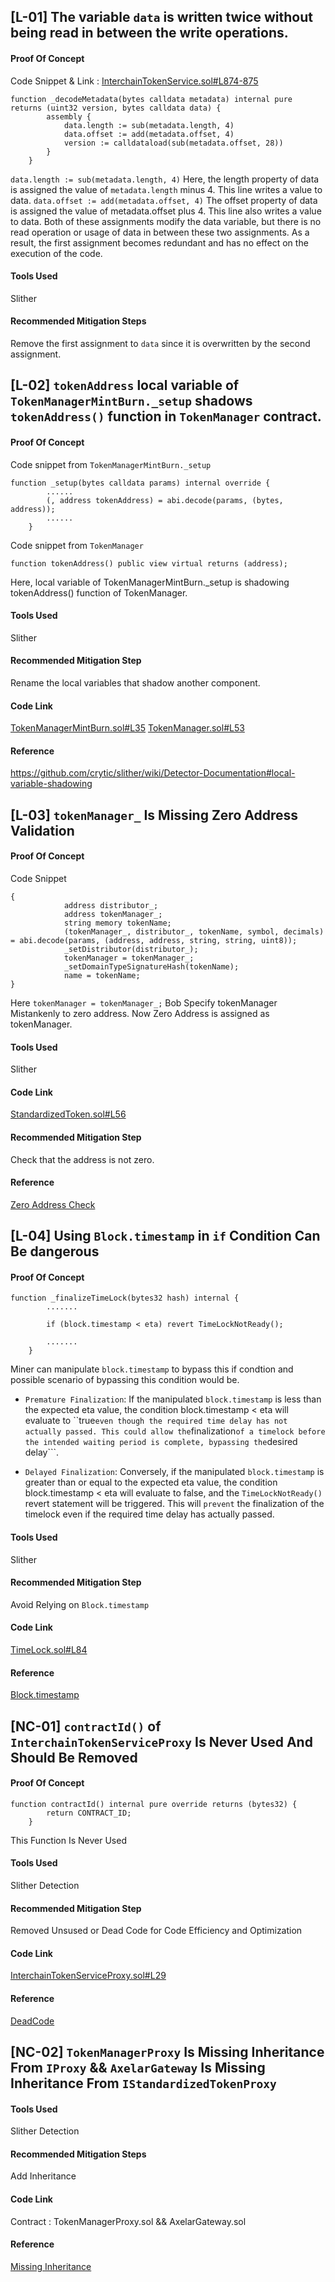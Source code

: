 ## [L-01] The variable ```data``` is written twice without being read in between the write operations.
#### Proof Of Concept 
Code Snippet & Link : [InterchainTokenService.sol#L874-875](https://github.com/code-423n4/2023-07-axelar/blob/be5fd29162cc329c3f8a0ce73681fb980af8028f/contracts/its/interchain-token-service/InterchainTokenService.sol#L874-L875)
``` solidity
function _decodeMetadata(bytes calldata metadata) internal pure returns (uint32 version, bytes calldata data) {
        assembly {
            data.length := sub(metadata.length, 4)
            data.offset := add(metadata.offset, 4)
            version := calldataload(sub(metadata.offset, 28))
        }
    }
```
```data.length := sub(metadata.length, 4)```
Here, the length property of data is assigned the value of ```metadata.length``` minus 4. This line writes a value to data.
```data.offset := add(metadata.offset, 4)```
The offset property of data is assigned the value of metadata.offset plus 4. This line also writes a value to data.
Both of these assignments modify the data variable, but there is no read operation or usage of data in between these two assignments. As a result, the first assignment becomes redundant and has no effect on the execution of the code.
#### Tools Used 
Slither 
#### Recommended Mitigation Steps
Remove the first assignment to ```data``` since it is overwritten by the second assignment.
## [L-02] ```tokenAddress``` local variable of ```TokenManagerMintBurn._setup``` shadows ```tokenAddress()``` function in ```TokenManager``` contract.  
#### Proof Of Concept
Code snippet from ```TokenManagerMintBurn._setup```
``` solidity
function _setup(bytes calldata params) internal override {
        ......
        (, address tokenAddress) = abi.decode(params, (bytes, address));
        ......
    }
```
Code snippet from ```TokenManager```
``` solidity
function tokenAddress() public view virtual returns (address);
```
Here, local variable of TokenManagerMintBurn._setup is shadowing tokenAddress() function of TokenManager. 
#### Tools Used 
Slither
#### Recommended Mitigation Step 
Rename the local variables that shadow another component.
#### Code Link 
[TokenManagerMintBurn.sol#L35](https://github.com/code-423n4/2023-07-axelar/blob/be5fd29162cc329c3f8a0ce73681fb980af8028f/contracts/its/token-manager/implementations/TokenManagerMintBurn.sol#L35)
[TokenManager.sol#L53](https://github.com/code-423n4/2023-07-axelar/blob/be5fd29162cc329c3f8a0ce73681fb980af8028f/contracts/its/token-manager/TokenManager.sol#L53)
#### Reference 
https://github.com/crytic/slither/wiki/Detector-Documentation#local-variable-shadowing
## [L-03] ```tokenManager_``` Is Missing Zero Address Validation
#### Proof Of Concept 
Code Snippet
``` solidity
{
            address distributor_;
            address tokenManager_;
            string memory tokenName;
            (tokenManager_, distributor_, tokenName, symbol, decimals) = abi.decode(params, (address, address, string, string, uint8));
            _setDistributor(distributor_);
            tokenManager = tokenManager_;
            _setDomainTypeSignatureHash(tokenName);
            name = tokenName;
}
```
Here ```tokenManager = tokenManager_;``` Bob Specify tokenManager Mistankenly to zero address. Now Zero Address is assigned as tokenManager.
#### Tools Used 
Slither
#### Code Link 
[StandardizedToken.sol#L56](https://github.com/code-423n4/2023-07-axelar/blob/be5fd29162cc329c3f8a0ce73681fb980af8028f/contracts/its/token-implementations/StandardizedToken.sol#L56)
#### Recommended Mitigation Step 
Check that the address is not zero.
#### Reference 
[Zero Address Check](https://github.com/crytic/slither/wiki/Detector-Documentation#missing-zero-address-validation)
## [L-04] Using ```Block.timestamp``` in ```if``` Condition Can Be dangerous
#### Proof Of Concept 
``` solidity
function _finalizeTimeLock(bytes32 hash) internal {
        .......

        if (block.timestamp < eta) revert TimeLockNotReady();

        .......
    }  
```
Miner can manipulate ```block.timestamp``` to bypass this if condtion and possible scenario of bypassing this condition would be.
- ```Premature Finalization```: If the manipulated ```block.timestamp``` is less than the expected eta value, the condition block.timestamp < eta will evaluate to ``true``` even though the required time delay has not actually passed. This could allow the ```finalization``` of a timelock before the intended waiting period is complete, bypassing the ```desired delay```.

- ```Delayed Finalization```: Conversely, if the manipulated ```block.timestamp``` is greater than or equal to the expected eta value, the condition block.timestamp < eta will evaluate to false, and the ```TimeLockNotReady()``` revert statement will be triggered. This will ```prevent``` the finalization of the timelock even if the required time delay has actually passed.

#### Tools Used 
Slither
#### Recommended Mitigation Step 
Avoid Relying on ```Block.timestamp```
#### Code Link
[TimeLock.sol#L84](https://github.com/code-423n4/2023-07-axelar/blob/be5fd29162cc329c3f8a0ce73681fb980af8028f/contracts/gmp-sdk/util/TimeLock.sol#L84)
#### Reference 
[Block.timestamp](https://github.com/crytic/slither/wiki/Detector-Documentation#block-timestamp)
## [NC-01] ```contractId()``` of ```InterchainTokenServiceProxy``` Is Never Used And Should Be Removed 
#### Proof Of Concept 
``` solidity 
function contractId() internal pure override returns (bytes32) {
        return CONTRACT_ID;
    }
```
This Function Is Never Used 
#### Tools Used 
Slither Detection
#### Recommended Mitigation Step
Removed Unsused or Dead Code for Code Efficiency and Optimization
#### Code Link
[InterchainTokenServiceProxy.sol#L29](https://github.com/code-423n4/2023-07-axelar/blob/be5fd29162cc329c3f8a0ce73681fb980af8028f/contracts/its/proxies/InterchainTokenServiceProxy.sol#L29)
#### Reference 
[DeadCode](https://github.com/crytic/slither/wiki/Detector-Documentation#dead-code)
## [NC-02] ```TokenManagerProxy``` Is Missing Inheritance From ```IProxy``` && ```AxelarGateway``` Is Missing Inheritance From ```IStandardizedTokenProxy```
#### Tools Used 
Slither Detection
#### Recommended Mitigation Steps
Add Inheritance 
#### Code Link 
Contract : TokenManagerProxy.sol && AxelarGateway.sol 
#### Reference 
[Missing Inheritance](https://github.com/crytic/slither/wiki/Detector-Documentation#missing-inheritance)
